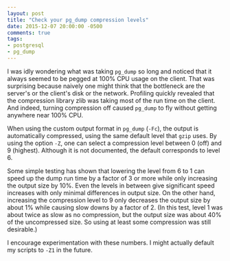 ```yaml
---
layout: post
title: "Check your pg_dump compression levels"
date: 2015-12-07 20:00:00 -0500
comments: true
tags:
- postgresql
- pg_dump
---
```

I was idly wondering what was taking `pg_dump` so long and noticed
that it always seemed to be pegged at 100% CPU usage on the client.
That was surprising because naively one might think that the
bottleneck are the server's or the client's disk or the network.
Profiling quickly revealed that the compression library zlib was
taking most of the run time on the client.  And indeed, turning
compression off caused `pg_dump` to fly without getting anywhere near
100% CPU.

When using the custom output format in `pg_dump` (`-Fc`), the output
is automatically compressed, using the same default level that `gzip`
uses.  By using the option `-Z`, one can select a compression level
between 0 (off) and 9 (highest).  Although it is not documented, the
default corresponds to level 6.

Some simple testing has shown that lowering the level from 6 to 1 can
speed up the dump run time by a factor of 3 or more while only
increasing the output size by 10%.  Even the levels in between give
significant speed increases with only minimal differences in output
size.  On the other hand, increasing the compression level to 9 only
decreases the output size by about 1% while causing slow downs by a
factor of 2.  (In this test, level 1 was about twice as slow as no
compression, but the output size was about 40% of the uncompressed
size.  So using at least some compression was still desirable.)

I encourage experimentation with these numbers.  I might actually
default my scripts to `-Z1` in the future.
